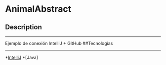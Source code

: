 # AnimalAbstract
## Description
***
Ejemplo de conexión IntelliJ + GitHub
##Tecnologías
***
*[IntelliJ](https://www.jetbrains.com/)
*[Java]
